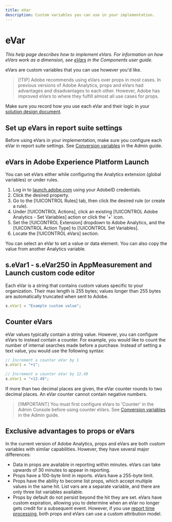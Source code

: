 ```yaml
---
title: eVar
description: Custom variables you can use in your implementation.
---
```


# eVar

*This help page describes how to implement eVars. For information on how eVars work as a dimension, see [eVars](../../../components/c-variables/dimensionslist/reports-conversion.md) in the Components user guide.*

eVars are custom variables that you can use however you'd like.

>[!TIP] Adobe recommends using eVars over props in most cases. In previous versions of Adobe Analytics, props and eVars had advantages and disadvantages to each other. However, Adobe has improved eVars to where they fulfill almost all use cases for props.

Make sure you record how you use each eVar and their logic in your [solution design document](../../prepare/solution-design.md).

## Set up eVars in report suite settings

Before using eVars in your implementation, make sure you configure each eVar in report suite settings. See [Conversion variables](/help/admin/admin/conversion-var-admin/conversion-var-admin.md) in the Admin guide.

## eVars in Adobe Experience Platform Launch

You can set eVars either while configuring the Analytics extension (global variables) or under rules.

1. Log in to [launch.adobe.com](https://launch.adobe.com) using your AdobeID credentials.
2. Click the desired property.
3. Go to the [!UICONTROL Rules] tab, then click the desired rule (or create a rule).
4. Under [!UICONTROL Actions], click an existing [!UICONTROL Adobe Analytics - Set Variables] action or click the '+' icon.
5. Set the [!UICONTROL Extension] dropdown to Adobe Analytics, and the [!UICONTROL Action Type] to [!UICONTROL Set Variables].
6. Locate the [!UICONTROL eVars] section.

You can select an eVar to set a value or data element. You can also copy the value from another Analytics variable.

## s.eVar1 - s.eVar250 in AppMeasurement and Launch custom code editor

Each eVar is a string that contains custom values specific to your organization. Their max length is 255 bytes; values longer than 255 bytes are automatically truncated when sent to Adobe.

```js
s.eVar1 = "Example custom value";
```

## Counter eVars

eVar values typically contain a string value. However, you can configure eVars to instead contain a counter. For example, you would like to count the number of internal searches made before a purchase. Instead of setting a text value, you would use the following syntax:

```js
// Increment a counter eVar by 1
s.eVar1 = "+1";

// Increment a counter eVar by 12.49
s.eVar1 = "+12.49";
```

If more than two decimal places are given, the eVar counter rounds to two decimal places. An eVar counter cannot contain negative numbers.

>[!IMPORTANT] You must first configure eVars to 'Counter' in the Admin Console before using counter eVars. See [Conversion variables](/help/admin/admin/conversion-var-admin/conversion-var-admin.md) in the Admin guide.

## Exclusive advantages to props or eVars

In the current version of Adobe Analytics, props and eVars are both custom variables with similar capabilities. However, they have several major differences:

* Data in props are available in reporting within minutes. eVars can take upwards of 30 minutes to appear in reporting.
* Props have a 100-byte limit in reports. eVars have a 255-byte limit.
* Props have the ability to become list props, which accept multiple values in the same hit. List vars are a separate variable, and there are only three list variables available.
* Props by default do not persist beyond the hit they are set. eVars have custom expiration, allowing you to determine when an eVar no longer gets credit for a subsequent event. However, if you use [report time processing](../../../components/vrs/vrs-report-time-processing.md), both props and eVars can use a custom attribution model.

